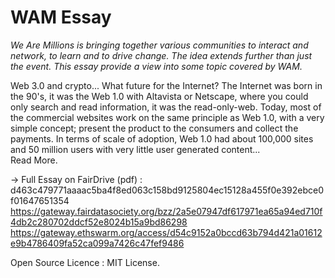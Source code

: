 # WAM Essay
<i>We Are Millions is bringing together various communities to interact and network, to learn and to drive change. The idea extends further than just the event.
This essay provide a view into some topic covered by WAM.</i>

Web 3.0 and crypto... What future for the Internet? The Internet was born in the 90's, it was the Web 1.0 with Altavista or Netscape, where you could only search and read information, it was the read-only-web. Today, most of the commercial websites work on the same principle as Web 1.0, with a very simple concept; present the product to the consumers and collect the payments. In terms of scale of adoption, Web 1.0 had about 100,000 sites and 50 million users with very little user generated content... <br>Read More.

-> Full Essay on FairDrive (pdf) : d463c479771aaaac5ba4f8ed063c158bd9125804ec15128a455f0e392ebce0f01647651354
https://gateway.fairdatasociety.org/bzz/2a5e07947df617971ea65a94ed710f4db2c280702ddcf52e8024b15a9bd86298
https://gateway.ethswarm.org/access/d54c9152a0bccd63b794d421a01612e9b4786409fa52ca099a7426c47fef9486

Open Source Licence : MIT License.
